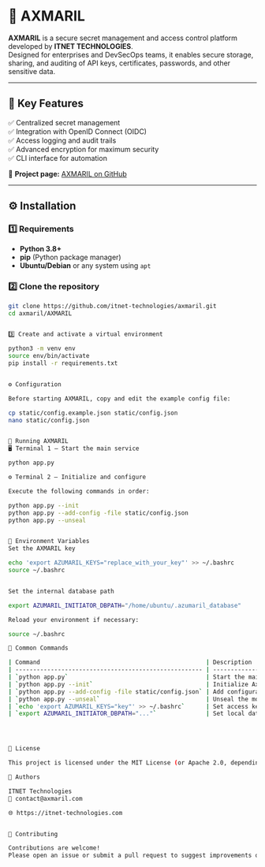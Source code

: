 # 🧩 AXMARIL

**AXMARIL** is a secure secret management and access control platform developed by **ITNET TECHNOLOGIES**.  
Designed for enterprises and DevSecOps teams, it enables secure storage, sharing, and auditing of API keys, certificates, passwords, and other sensitive data.

---

## 🚀 Key Features

✅ Centralized secret management  
✅ Integration with OpenID Connect (OIDC)  
✅ Access logging and audit trails  
✅ Advanced encryption for maximum security  
✅ CLI interface for automation  

🔗 **Project page:** [AXMARIL on GitHub](https://github.com/itnet-technologies/axmaril)

---

## ⚙️ Installation

### 1️⃣ Requirements

- **Python 3.8+**
- **pip** (Python package manager)
- **Ubuntu/Debian** or any system using `apt`

### 2️⃣ Clone the repository

```bash
git clone https://github.com/itnet-technologies/axmaril.git
cd axmaril/AXMARIL


3️⃣ Create and activate a virtual environment

python3 -m venv env
source env/bin/activate
pip install -r requirements.txt


⚙️ Configuration

Before starting AXMARIL, copy and edit the example config file:

cp static/config.example.json static/config.json
nano static/config.json


🧩 Running AXMARIL
🖥️ Terminal 1 — Start the main service

python app.py

⚙️ Terminal 2 — Initialize and configure

Execute the following commands in order:

python app.py --init
python app.py --add-config -file static/config.json
python app.py --unseal


🔐 Environment Variables
Set the AXMARIL key

echo 'export AZUMARIL_KEYS="replace_with_your_key"' >> ~/.bashrc
source ~/.bashrc


Set the internal database path

export AZUMARIL_INITIATOR_DBPATH="/home/ubuntu/.azumaril_database"

Reload your environment if necessary:

source ~/.bashrc

🧰 Common Commands

| Command                                               | Description             |
| ----------------------------------------------------- | ----------------------- |
| `python app.py`                                       | Start the main service  |
| `python app.py --init`                                | Initialize Axmaril      |
| `python app.py --add-config -file static/config.json` | Add configuration file  |
| `python app.py --unseal`                              | Unseal the module       |
| `echo 'export AZUMARIL_KEYS="key"' >> ~/.bashrc`      | Set access key          |
| `export AZUMARIL_INITIATOR_DBPATH="..."`              | Set local database path |




📜 License

This project is licensed under the MIT License (or Apache 2.0, depending on your chosen license file).

👥 Authors

ITNET Technologies
📧 contact@axmaril.com

🌐 https://itnet-technologies.com


🤝 Contributing

Contributions are welcome!
Please open an issue or submit a pull request to suggest improvements or report bugs.